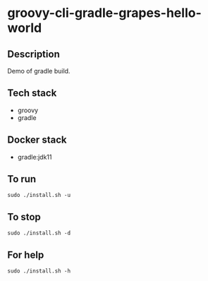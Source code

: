 # groovy-cli-gradle-grapes-hello-world

## Description
Demo of gradle build.

## Tech stack
- groovy
- gradle

## Docker stack
- gradle:jdk11

## To run
`sudo ./install.sh -u`

## To stop
`sudo ./install.sh -d`

## For help
`sudo ./install.sh -h`
